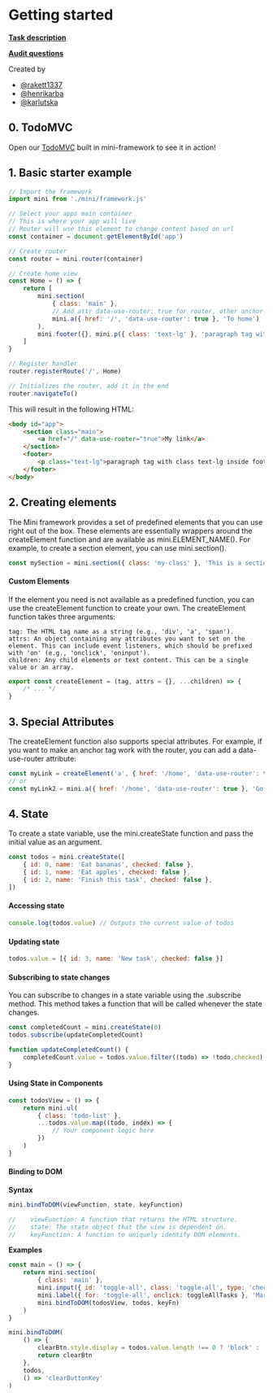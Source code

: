 # Getting started

**[Task description](https://github.com/01-edu/public/tree/master/subjects/mini-framework)**

**[Audit questions](https://github.com/01-edu/public/tree/master/subjects/mini-framework)**

Created by

- [@rakett1337](https://01.kood.tech/git/rakett1337)
- [@henrikarba](https://01.kood.tech/git/Henrikarba)
- [@karlutska](https://01.kood.tech/git/karlutska)

## 0. **TodoMVC**

Open our [TodoMVC](https://todo-mvc-rust.vercel.app/) built in mini-framework to see it in action!

## 1. **Basic starter example**

```javascript
// Import the framework
import mini from './mini/framework.js'

// Select your apps main container
// This is where your app will live
// Router will use this element to change content based on url
const container = document.getElementById('app')

// Create router
const router = mini.router(container)

// Create home view
const Home = () => {
	return [
		mini.section(
			{ class: 'main' },
			// Add attr data-use-router: true for router, other anchor tags will have default behavior
			mini.a({ href: '/', 'data-use-router': true }, 'To home')
		),
		mini.footer({}, mini.p({ class: 'text-lg' }, 'paragraph tag with class text-lg inside footer tag')),
	]
}

// Register handler
router.registerRoute('/', Home)

// Initializes the router, add it in the end
router.navigateTo()
```

This will result in the following HTML:

```html
<body id="app">
	<section class="main">
		<a href="/" data-use-router="true">My link</a>
	</section>
	<footer>
		<p class="text-lg">paragraph tag with class text-lg inside footer tag</p>
	</footer>
</body>
```

## 2. **Creating elements**

The Mini framework provides a set of predefined elements that you can use right out of the box. These elements are essentially wrappers around the createElement function and are available as mini.ELEMENT_NAME(). For example, to create a section element, you can use mini.section().

```javascript
const mySection = mini.section({ class: 'my-class' }, 'This is a section')
```

#### Custom Elements

If the element you need is not available as a predefined function, you can use the createElement function to create your own. The createElement function takes three arguments:

    tag: The HTML tag name as a string (e.g., 'div', 'a', 'span').
    attrs: An object containing any attributes you want to set on the element. This can include event listeners, which should be prefixed with 'on' (e.g., 'onclick', 'oninput').
    children: Any child elements or text content. This can be a single value or an array.

```javascript
export const createElement = (tag, attrs = {}, ...children) => {
	/* ... */
}
```

## 3. **Special Attributes**

The createElement function also supports special attributes. For example, if you want to make an anchor tag work with the router, you can add a data-use-router attribute:

```javascript
const myLink = createElement('a', { href: '/home', 'data-use-router': true }, 'Go to Home')
// or
const myLink2 = mini.a({ href: '/home', 'data-use-router': true }, 'Go to home')
```

## 4. **State**

To create a state variable, use the mini.createState function and pass the initial value as an argument.

```javascript
const todos = mini.createState([
	{ id: 0, name: 'Eat bananas', checked: false },
	{ id: 1, name: 'Eat apples', checked: false },
	{ id: 2, name: 'Finish this task', checked: false },
])
```

#### Accessing state

```javascript
console.log(todos.value) // Outputs the current value of todos
```

#### Updating state

```javascript
todos.value = [{ id: 3, name: 'New task', checked: false }]
```

#### Subscribing to state changes

You can subscribe to changes in a state variable using the .subscribe method. This method takes a function that will be called whenever the state changes.

```javascript
const completedCount = mini.createState(0)
todos.subscribe(updateCompletedCount)

function updateCompletedCount() {
	completedCount.value = todos.value.filter((todo) => !todo.checked).length
}
```

#### Using State in Components

```javascript
const todosView = () => {
	return mini.ul(
		{ class: 'todo-list' },
		...todos.value.map((todo, index) => {
			// Your component logic here
		})
	)
}
```

#### Binding to DOM

**Syntax**

```javascript
mini.bindToDOM(viewFunction, state, keyFunction)

//    viewFunction: A function that returns the HTML structure.
//    state: The state object that the view is dependent on.
//    keyFunction: A function to uniquely identify DOM elements.
```

**Examples**

```javascript
const main = () => {
	return mini.section(
		{ class: 'main' },
		mini.input({ id: 'toggle-all', class: 'toggle-all', type: 'checkbox' }),
		mini.label({ for: 'toggle-all', onclick: toggleAllTasks }, 'Mark all as complete'),
		mini.bindToDOM(todosView, todos, keyFn)
	)
}
```

```javascript
mini.bindToDOM(
	() => {
		clearBtn.style.display = todos.value.length !== 0 ? 'block' : 'none'
		return clearBtn
	},
	todos,
	() => 'clearButtonKey'
)
```
